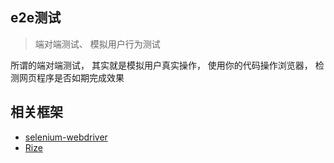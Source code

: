 ## e2e测试
> 端对端测试、 模拟用户行为测试

所谓的端对端测试， 其实就是模拟用户真实操作， 使用你的代码操作浏览器， 检测网页程序是否如期完成效果 


## 相关框架
* [selenium-webdriver](../code/e2e-demo/README.md)
* [Rize](../框架/Rize.md)